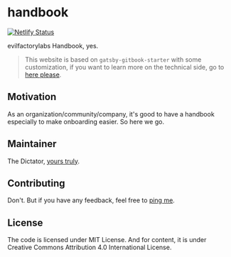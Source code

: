 # handbook

[![Netlify Status](https://api.netlify.com/api/v1/badges/f7a280a8-419c-4f9d-9419-d8fc0c706208/deploy-status)](https://app.netlify.com/sites/evilfactorylabs-handbook/deploys)

evilfactorylabs Handbook, yes.

> This website is based on `gatsby-gitbook-starter` with some customization, if you want to learn more on the technical side, go to [here please](https://github.com/hasura/gatsby-gitbook-starter).

## Motivation

As an organization/community/company, it's good to have a handbook especially
to make onboarding easier. So here we go.

## Maintainer

The Dictator, [yours truly](mailto:fariz@evilfactory.id).

## Contributing

Don't. But if you have any feedback, feel free to [ping me](mailto:fariz@evilfactory.id).

## License

The code is licensed under MIT License. And for content, it is under Creative Commons Attribution 4.0 International License.
